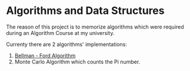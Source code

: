 Algorithms and Data Structures
===========================

The reason of this project is to memorize algorithms which were required during an Algorithm Course at my university. 

Currenty there are 2 algorithms' implementations:

1. [Bellman - Ford Algorithm](https://github.com/mmBs/AlgorithmsAndDataStructures/tree/master/BellmanFordAlgorithm)
2. Monte Carlo Algorithm which counts the Pi number.
